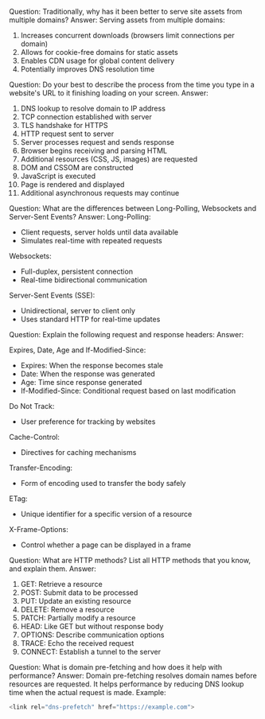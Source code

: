 Question: Traditionally, why has it been better to serve site assets from multiple domains?
Answer: Serving assets from multiple domains:
1. Increases concurrent downloads (browsers limit connections per domain)
2. Allows for cookie-free domains for static assets
3. Enables CDN usage for global content delivery
4. Potentially improves DNS resolution time

Question: Do your best to describe the process from the time you type in a website's URL to it finishing loading on your screen.
Answer: 
1. DNS lookup to resolve domain to IP address
2. TCP connection established with server
3. TLS handshake for HTTPS
4. HTTP request sent to server
5. Server processes request and sends response
6. Browser begins receiving and parsing HTML
7. Additional resources (CSS, JS, images) are requested
8. DOM and CSSOM are constructed
9. JavaScript is executed
10. Page is rendered and displayed
11. Additional asynchronous requests may continue

Question: What are the differences between Long-Polling, Websockets and Server-Sent Events?
Answer:
Long-Polling:
- Client requests, server holds until data available
- Simulates real-time with repeated requests

Websockets:
- Full-duplex, persistent connection
- Real-time bidirectional communication

Server-Sent Events (SSE):
- Unidirectional, server to client only
- Uses standard HTTP for real-time updates

Question: Explain the following request and response headers:
Answer:

Expires, Date, Age and If-Modified-Since:
- Expires: When the response becomes stale
- Date: When the response was generated
- Age: Time since response generated
- If-Modified-Since: Conditional request based on last modification

Do Not Track:
- User preference for tracking by websites

Cache-Control:
- Directives for caching mechanisms

Transfer-Encoding:
- Form of encoding used to transfer the body safely

ETag:
- Unique identifier for a specific version of a resource

X-Frame-Options:
- Control whether a page can be displayed in a frame

Question: What are HTTP methods? List all HTTP methods that you know, and explain them.
Answer:
1. GET: Retrieve a resource
2. POST: Submit data to be processed
3. PUT: Update an existing resource
4. DELETE: Remove a resource
5. PATCH: Partially modify a resource
6. HEAD: Like GET but without response body
7. OPTIONS: Describe communication options
8. TRACE: Echo the received request
9. CONNECT: Establish a tunnel to the server

Question: What is domain pre-fetching and how does it help with performance?
Answer: Domain pre-fetching resolves domain names before resources are requested. It helps performance by reducing DNS lookup time when the actual request is made. Example:

```js
<link rel="dns-prefetch" href="https://example.com">
```

